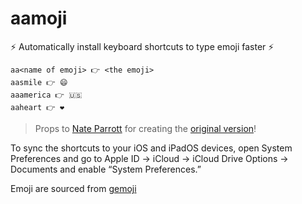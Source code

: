# aamoji
⚡ Automatically install keyboard shortcuts to type emoji faster ⚡ 

````
aa<name of emoji> 👉 <the emoji>
aasmile 👉 😄 
aaamerica 👉 🇺🇸 
aaheart 👉 ❤️ 
````

> Props to [Nate Parrott](https://twitter.com/nateparrott) for creating the [original version](https://github.com/nate-parrott/aamoji)!

To sync the shortcuts to your iOS and iPadOS devices, open System Preferences and go to Apple ID → iCloud → iCloud Drive Options → Documents and enable “System Preferences.”

Emoji are sourced from [gemoji](https://github.com/github/gemoji/blob/master/db/emoji.json)

<!--
  It would’ve been nice if I had seen the above line before
  spending way too much time searching for the emoji db
-->
